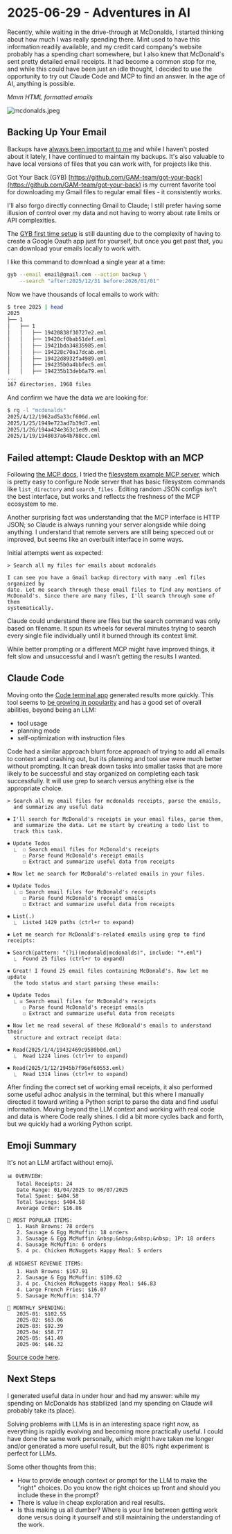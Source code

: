 # 2025-06-29 - Adventures in AI

Recently, while waiting in the drive-through at McDonalds, I started thinking about how much I was really spending there. Mint used to have this information readily available, and my credit card company's website probably has a spending chart somewhere, but I also knew that McDonald's sent pretty detailed email receipts. It had become a common stop for me, and while this could have been just an idle thought, I decided to use the opportunity to try out Claude Code and MCP to find an answer. In the age of AI, anything is possible.

*Mmm HTML formatted emails*

![mcdonalds.jpeg](assets/mcdonalds.jpeg)

## Backing Up Your Email

Backups have [always been important to me](https://www.asktherelic.com/2014/02/08/another-year-another-set-of-backups/) and while I haven't posted about it lately, I have continued to maintain my backups. It's also valuable to have local versions of files that you can work with, for projects like this.

Got Your Back (GYB) [https://github.com/GAM-team/got-your-back](https://github.com/GAM-team/got-your-back) is my current favorite tool for downloading my Gmail files to regular email files - it consistently works. 

I'll also forgo directly connecting Gmail to Claude; I still prefer having some illusion of control over my data and not having to worry about rate limits or API complexities.

The [GYB first time setup](https://github.com/GAM-team/got-your-back/wiki#general) is still daunting due to the complexity of having to create a Google Oauth app just for yourself, but once you get past that, you can download your emails locally to work with.

I like this command to download a single year at a time:

```bash
gyb --email email@gmail.com --action backup \
    --search "after:2025/12/31 before:2026/01/01"
```

Now we have thousands of local emails to work with:

```bash
$ tree 2025 | head
2025
├── 1
│   ├── 1
│   │   ├── 19420838f30727e2.eml
│   │   ├── 19420cf0bab51def.eml
│   │   ├── 19421bda34835985.eml
│   │   ├── 194228c70a17dcab.eml
│   │   ├── 19422d8932fa4989.eml
│   │   ├── 194235b0a4bbfec5.eml
│   │   ├── 194235b13deb6a79.eml
...
167 directories, 1968 files
```

And confirm we have the data we are looking for:

```bash
$ rg -l "mcdonalds"
2025/4/12/1962ad5a33cf606d.eml
2025/1/25/1949e723ad7b39d7.eml
2025/1/26/194a424e363c1ed9.eml
2025/1/19/1948037a64b788cc.eml
```

## Failed attempt: Claude Desktop with an MCP

Following [the MCP docs](https://modelcontextprotocol.io/quickstart/user#2-add-the-filesystem-mcp-server), I tried the [filesystem example MCP server](https://github.com/modelcontextprotocol/servers/tree/main/src/filesystem), which is pretty easy to configure Node server that has basic filesystem commands like `list_directory` and `search_files` . Editing random JSON configs isn't the best interface, but works and reflects the freshness of the MCP ecosystem to me.

Another surprising fact was understanding that the MCP interface is HTTP JSON; so Claude is always running your server alongside while doing anything. I understand that remote servers are still being specced out or improved, but seems like an overbuilt interface in some ways.

Initial attempts went as expected: 

```text
> Search all my files for emails about mcdonalds

I can see you have a Gmail backup directory with many .eml files organized by
date. Let me search through these email files to find any mentions of
McDonald's. Since there are many files, I'll search through some of them
systematically.
```

Claude could understand there are files but the search command was only based on filename. It spun its wheels for several minutes trying to search every single file individually until it burned through its context limit.

While better prompting or a different MCP might have improved things, it felt slow and unsuccessful and I wasn't getting the results I wanted.

## Claude Code

Moving onto the [Code terminal app](https://www.anthropic.com/claude-code) generated results more quickly. This tool seems to [be growing in popularity](https://kadekillary.work/blog/#2025-06-16-snorting-the-agi-with-claude-code) and has a good set of overall abilities, beyond being an LLM:

- tool usage
- planning mode
- self-optimization with instruction files

Code had a similar approach blunt force approach of trying to add all emails to context and crashing out, but its planning and tool use were much better without prompting. It can break down tasks into smaller tasks that are more likely to be successful and stay organized on completing each task successfully. It will use grep to search versus anything else is the appropriate choice.

```text
> Search all my email files for mcdonalds receipts, parse the emails, 
  and summarize any useful data

⏺ I'll search for McDonald's receipts in your email files, parse them, 
  and summarize the data. Let me start by creating a todo list to 
  track this task.

⏺ Update Todos
  ⎿  ☐ Search email files for McDonald's receipts
     ☐ Parse found McDonald's receipt emails
     ☐ Extract and summarize useful data from receipts

⏺ Now let me search for McDonald's-related emails in your files.

⏺ Update Todos
  ⎿ ☐ Search email files for McDonald's receipts
     ☐ Parse found McDonald's receipt emails
     ☐ Extract and summarize useful data from receipts

⏺ List(.)
  ⎿  Listed 1429 paths (ctrl+r to expand)

⏺ Let me search for McDonald's-related emails using grep to find receipts:

⏺ Search(pattern: "(?i)(mcdonald|mcdonalds)", include: "*.eml")
  ⎿  Found 25 files (ctrl+r to expand)

⏺ Great! I found 25 email files containing McDonald's. Now let me update 
  the todo status and start parsing these emails:

⏺ Update Todos
  ⎿ ☒ Search email files for McDonald's receipts
     ☐ Parse found McDonald's receipt emails
     ☐ Extract and summarize useful data from receipts

⏺ Now let me read several of these McDonald's emails to understand their 
  structure and extract receipt data:

⏺ Read(2025/1/4/19432469c9580b0d.eml)
  ⎿  Read 1224 lines (ctrl+r to expand)

⏺ Read(2025/1/12/1945b7f96ef60553.eml)
  ⎿  Read 1314 lines (ctrl+r to expand)
```

After finding the correct set of working email receipts, it also performed some useful adhoc analysis in the terminal, but this where I manually directed it toward writing a Python script to parse the data and find useful information. Moving beyond the LLM context and working with real code and data is where Code really shines. I did a bit more cycles back and forth, but we quickly had a working Python script.

## Emoji Summary

It's not an LLM artifact without emoji.

```text
📊 OVERVIEW:
   Total Receipts: 24
   Date Range: 01/04/2025 to 06/07/2025
   Total Spent: $404.58
   Total Savings: $404.58
   Average Order: $16.86

🍔 MOST POPULAR ITEMS:
   1. Hash Browns: 78 orders
   2. Sausage & Egg McMuffin: 18 orders
   3. Sausage & Egg McMuffin &nbsp;&nbsp;&nbsp;&nbsp; 1P: 18 orders
   4. Sausage McMuffin: 6 orders
   5. 4 pc. Chicken McNuggets Happy Meal: 5 orders

💰 HIGHEST REVENUE ITEMS:
   1. Hash Browns: $167.91
   2. Sausage & Egg McMuffin: $109.62
   3. 4 pc. Chicken McNuggets Happy Meal: $46.83
   4. Large French Fries: $16.07
   5. Sausage McMuffin: $14.77

📅 MONTHLY SPENDING:
   2025-01: $102.55
   2025-02: $63.06
   2025-03: $92.39
   2025-04: $58.77
   2025-05: $41.49
   2025-06: $46.32

```

[Source code here](https://gist.github.com/askedrelic/0f605ab5c0923541a4c1df2bc1dcd385).

## Next Steps

I generated useful data in under hour and had my answer: while my spending on McDonalds has stabilized (and my spending on Claude will probably take its place).

Solving problems with LLMs is in an interesting space right now, as everything is rapidly evolving and becoming more practically useful. I could have done the same work personally, which might have taken me longer and/or generated a more useful result, but the 80% right experiment is perfect for LLMs.

Some other thoughts from this:

- How to provide enough context or prompt for the LLM to make the "right" choices. Do you know the right choices up front and should you include these in the prompt?
- There is value in cheap exploration and real results.
- Is this making us all dumber? Where is your line between getting work done versus doing it yourself and still maintaining the understanding of the work.